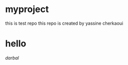 # myproject
this is test repo
this repo is created by yassine cherkaoui
<h1>hello</h1>
<h6>darbal</h6>
